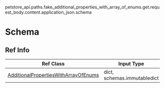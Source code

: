 petstore_api.paths.fake_additional_properties_with_array_of_enums.get.request_body.content.application_json.schema
# Schema

## Ref Info
Ref Class | Input Type | Accessed Type | Description
--------- | ---------- | ------------- | ------------
[AdditionalPropertiesWithArrayOfEnums](additional_properties_with_array_of_enums.md) | dict, schemas.immutabledict | schemas.immutabledict |
